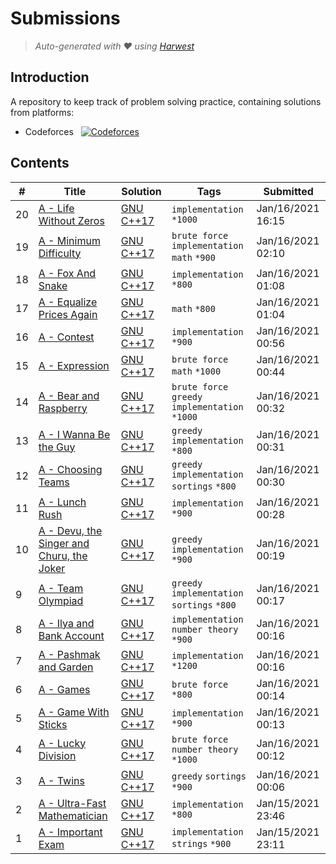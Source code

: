 Submissions
======================
> *Auto-generated with ❤ using [Harwest](https://github.com/nileshsah/harwest-tool)*

## Introduction

A repository to keep track of problem solving practice, containing solutions from platforms:
* Codeforces &nbsp; [![Codeforces](https://run.kaist.ac.kr/badges/codeforces/smoking_ace.svg)](https://codeforces.com/profile/smoking_ace)


## Contents

| # | Title | Solution | Tags | Submitted |
|---| ----- | -------- | ---- | --------- |
20 | [A - Life Without Zeros](https://codeforces.com/contest/75/problem/A) | [GNU C++17](./codeforces/75/A.cpp) | `implementation` `*1000` | Jan/16/2021 16:15 | 
19 | [A - Minimum Difficulty](https://codeforces.com/contest/496/problem/A) | [GNU C++17](./codeforces/496/A.cpp) | `brute force` `implementation` `math` `*900` | Jan/16/2021 02:10 | 
18 | [A - Fox And Snake](https://codeforces.com/contest/510/problem/A) | [GNU C++17](./codeforces/510/A.cpp) | `implementation` `*800` | Jan/16/2021 01:08 | 
17 | [A - Equalize Prices Again](https://codeforces.com/contest/1234/problem/A) | [GNU C++17](./codeforces/1234/A.cpp) | `math` `*800` | Jan/16/2021 01:04 | 
16 | [A - Contest](https://codeforces.com/contest/501/problem/A) | [GNU C++17](./codeforces/501/A.cpp) | `implementation` `*900` | Jan/16/2021 00:56 | 
15 | [A - Expression](https://codeforces.com/contest/479/problem/A) | [GNU C++17](./codeforces/479/A.cpp) | `brute force` `math` `*1000` | Jan/16/2021 00:44 | 
14 | [A - Bear and Raspberry](https://codeforces.com/contest/385/problem/A) | [GNU C++17](./codeforces/385/A.cpp) | `brute force` `greedy` `implementation` `*1000` | Jan/16/2021 00:32 | 
13 | [A - I Wanna Be the Guy](https://codeforces.com/contest/469/problem/A) | [GNU C++17](./codeforces/469/A.cpp) | `greedy` `implementation` `*800` | Jan/16/2021 00:31 | 
12 | [A - Choosing Teams](https://codeforces.com/contest/432/problem/A) | [GNU C++17](./codeforces/432/A.cpp) | `greedy` `implementation` `sortings` `*800` | Jan/16/2021 00:30 | 
11 | [A - Lunch Rush](https://codeforces.com/contest/276/problem/A) | [GNU C++17](./codeforces/276/A.cpp) | `implementation` `*900` | Jan/16/2021 00:28 | 
10 | [A - Devu, the Singer and Churu, the Joker](https://codeforces.com/contest/439/problem/A) | [GNU C++17](./codeforces/439/A.cpp) | `greedy` `implementation` `*900` | Jan/16/2021 00:19 | 
9 | [A - Team Olympiad](https://codeforces.com/contest/490/problem/A) | [GNU C++17](./codeforces/490/A.cpp) | `greedy` `implementation` `sortings` `*800` | Jan/16/2021 00:17 | 
8 | [A - Ilya and Bank Account](https://codeforces.com/contest/313/problem/A) | [GNU C++17](./codeforces/313/A.cpp) | `implementation` `number theory` `*900` | Jan/16/2021 00:16 | 
7 | [A - Pashmak and Garden](https://codeforces.com/contest/459/problem/A) | [GNU C++17](./codeforces/459/A.cpp) | `implementation` `*1200` | Jan/16/2021 00:16 | 
6 | [A - Games](https://codeforces.com/contest/268/problem/A) | [GNU C++17](./codeforces/268/A.cpp) | `brute force` `*800` | Jan/16/2021 00:14 | 
5 | [A - Game With Sticks](https://codeforces.com/contest/451/problem/A) | [GNU C++17](./codeforces/451/A.cpp) | `implementation` `*900` | Jan/16/2021 00:13 | 
4 | [A - Lucky Division](https://codeforces.com/contest/122/problem/A) | [GNU C++17](./codeforces/122/A.cpp) | `brute force` `number theory` `*1000` | Jan/16/2021 00:12 | 
3 | [A - Twins](https://codeforces.com/contest/160/problem/A) | [GNU C++17](./codeforces/160/A.cpp) | `greedy` `sortings` `*900` | Jan/16/2021 00:06 | 
2 | [A - Ultra-Fast Mathematician](https://codeforces.com/contest/61/problem/A) | [GNU C++17](./codeforces/61/A.cpp) | `implementation` `*800` | Jan/15/2021 23:46 | 
1 | [A - Important Exam](https://codeforces.com/contest/1201/problem/A) | [GNU C++17](./codeforces/1201/A.cpp) | `implementation` `strings` `*900` | Jan/15/2021 23:11 | 
